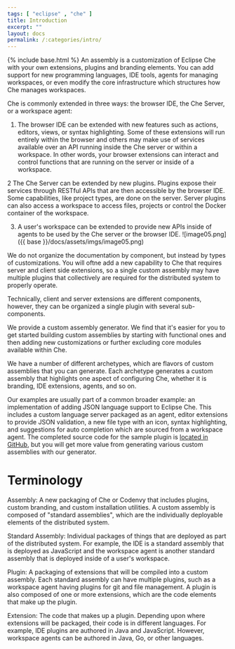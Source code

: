 ```yaml
---
tags: [ "eclipse" , "che" ]
title: Introduction
excerpt: ""
layout: docs
permalink: /:categories/intro/
---
```

{% include base.html %}
An assembly is a customization of Eclipse Che with your own extensions, plugins and branding elements. You can add support for new programming languages, IDE tools, agents for managing workspaces, or even modify the core infrastructure which structures how Che manages workspaces.

Che is commonly extended in three ways: the browser IDE, the Che Server, or a workspace agent:

1. The browser IDE can be extended with new features such as actions, editors, views, or syntax highlighting. Some of these extensions will run entirely within the browser and others may make use of services available over an API running inside the Che server or within a workspace. In other words, your browser extensions can interact and control functions that are running on the server or inside of a workspace.

2 The Che Server can be extended by new plugins. Plugins expose their services through RESTful APIs that are then accessible by the browser IDE. Some capabilities, like project types, are done on the server. Server plugins can also access a workspace to access files, projects or control the Docker container of the workspace.

3. A user's workspace can be extended to provide new APIs inside of agents to be used by the Che server or the browser IDE.
![image05.png]({{ base }}/docs/assets/imgs/image05.png)  

We do not organize the documentation by component, but instead by types of customizations. You will oftne add a new capability to Che that requires server and client side extensions, so a single custom assembly may have multiple plugins that collectively are required for the distributed system to properly operate.

Technically, client and server extensions are different components, however, they can be organized a single plugin with several sub-components.

We provide a custom assembly generator. We find that it's easier for you to get started building custom assemblies by starting with functional ones and then adding new customizations or further excluding core modules available within Che.

We have a number of different archetypes, which are flavors of custom assemblies that you can generate. Each archetype generates a custom assembly that highlights one aspect of configuring Che, whether it is branding, IDE extensions, agents, and so on.

Our examples are usually part of a common broader example: an implementation of adding JSON language support to Eclipse Che. This includes a custom language server packaged as an agent, editor extensions to provide JSON validation, a new file type with an icon, syntax highlighting, and suggestions for auto completion which are sourced from a workspace agent. The completed source code for the sample plugin is [located in GitHub](https://github.com/eclipse/che/tree/master/samples/sample-plugin-json), but you will get more value from generating various custom assemblies with our generator.

# Terminology
Assembly: A new packaging of Che or Codenvy that includes plugins, custom branding, and custom installation utilities. A custom assembly is composed of "standard assemblies", which are the individually deployable elements of the distributed system.

Standard Assembly: Individual packages of things that are deployed as part of the distributed system. For example, the IDE is a standard assembly that is deployed as JavaScript and the workspace agent is another standard assembly that is deployed inside of a user's workspace.

Plugin: A packaging of extensions that will be compiled into a custom assembly. Each standard assembly can have multiple plugins, such as a workspace agent having plugins for git and file management. A plugin is also composed of one or more extensions, which are the code elements that make up the plugin.

Extension: The code that makes up a plugin. Depending upon where extensions will be packaged, their code is in different languages. For example, IDE plugins are authored in Java and JavaScript. However, workspace agents can be authored in Java, Go, or other languages.